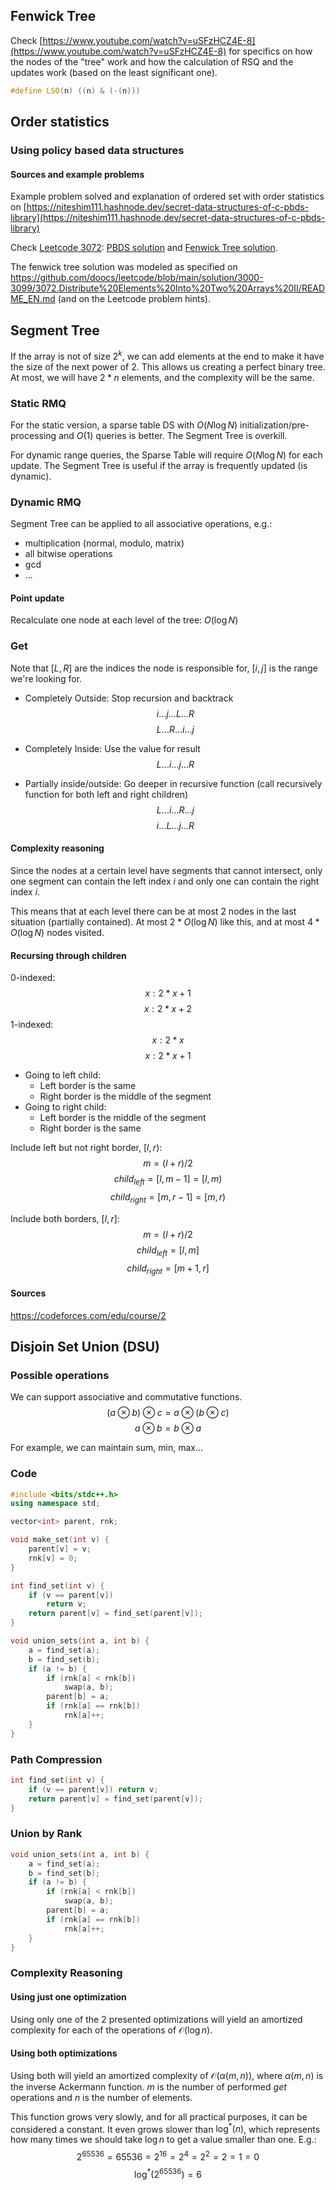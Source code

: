 ## Fenwick Tree
Check [https://www.youtube.com/watch?v=uSFzHCZ4E-8](https://www.youtube.com/watch?v=uSFzHCZ4E-8) for specifics on how the nodes of the "tree" work and how the calculation of RSQ and the updates work (based on the least significant one).

```cpp
#define LSO(n) ((n) & (-(n)))
```

## Order statistics
### Using policy based data structures

#### Sources and example problems
Example problem solved and explanation of ordered set with order statistics on [https://niteshim111.hashnode.dev/secret-data-structures-of-c-pbds-library](https://niteshim111.hashnode.dev/secret-data-structures-of-c-pbds-library)

Check [Leetcode 3072](https://leetcode.com/problems/distribute-elements-into-two-arrays-ii/): [PBDS solution](../../leetcode/3072/pbds_solution.cpp) and [Fenwick Tree solution](../../leetcode/3072/fenwicktree_solution.cpp).

The fenwick tree solution was modeled as specified on https://github.com/doocs/leetcode/blob/main/solution/3000-3099/3072.Distribute%20Elements%20Into%20Two%20Arrays%20II/README_EN.md (and on the Leetcode problem hints).


## Segment Tree
If the array is not of size $2^k$, we can add elements at the end to make it have the size of the next power of 2. This allows us creating a perfect binary tree. At most, we will have $2*n$ elements, and the complexity will be the same.

### Static RMQ
For the static version, a sparse table DS with $O(N\log{N})$ initialization/pre-processing and $O(1)$ queries is better. The Segment Tree is overkill. 

For dynamic range queries, the Sparse Table will require $O(N\log{N})$ for each update. The Segment Tree is useful if the array is frequently updated (is dynamic).

### Dynamic RMQ
Segment Tree can be applied to all associative operations, e.g.:
- multiplication (normal, modulo, matrix)
- all bitwise operations
- gcd
- ...

#### Point update
Recalculate one node at each level of the tree: $O(\log{N})$

### Get
Note that $[L, R]$ are the indices the node is responsible for, $[i, j]$ is the range we're looking for.

- Completely Outside: Stop recursion and backtrack
$$ i \dots j \dots L \dots R $$
$$ L \dots R \dots i \dots j $$

- Completely Inside: Use the value for result
$$ L \dots i \dots j \dots R $$

- Partially inside/outside: Go deeper in recursive function (call recursively function for both left and right children)
$$ L \dots i \dots R \dots j $$
$$ i \dots L \dots j \dots R $$

#### Complexity reasoning
Since the nodes at a certain level have segments that cannot intersect, only one segment can contain the left index $i$ and only one can contain the right index $i$.

This means that at each level there can be at most 2 nodes in the last situation (partially contained). At most $2 * O(\log{N})$ like this, and at most $4 * O(\log{N})$ nodes visited.

#### Recursing through children
0-indexed:
$$ x: 2 * x + 1$$
$$ x: 2 * x + 2$$
1-indexed:
$$ x: 2 * x$$
$$ x: 2 * x + 1$$

- Going to left child:
    - Left border is the same
    - Right border is the middle of the segment
- Going to right child:
    - Left border is the middle of the segment
    - Right border is the same


Include left but not right border, $[l, r)$:
    $$m = (l + r) / 2$$
    $$child_{left} = [l, m - 1] = [l, m)$$
    $$child_{right} = [m, r - 1] = [m, r)$$

Include both borders, $[l, r]$:
    $$m = (l + r) / 2$$
    $$child_{left} = [l, m]$$
    $$child_{right} = [m + 1, r]$$

#### Sources
https://codeforces.com/edu/course/2


## Disjoin Set Union (DSU)
### Possible operations
We can support associative and commutative functions.
$$(a⊗b)⊗c=a⊗(b⊗c)$$
$$a⊗b=b⊗a$$

For example, we can maintain sum, min, max...

### Code
```cpp
#include <bits/stdc++.h>
using namespace std;

vector<int> parent, rnk;

void make_set(int v) {
    parent[v] = v;
    rnk[v] = 0;
}

int find_set(int v) {
    if (v == parent[v])
        return v;
    return parent[v] = find_set(parent[v]);
}

void union_sets(int a, int b) {
    a = find_set(a);
    b = find_set(b);
    if (a != b) {
        if (rnk[a] < rnk[b])
            swap(a, b);
        parent[b] = a;
        if (rnk[a] == rnk[b])
            rnk[a]++;
    }
}
```

### Path Compression
```cpp
int find_set(int v) {
    if (v == parent[v]) return v;
    return parent[v] = find_set(parent[v]);
}
```

### Union by Rank
```cpp
void union_sets(int a, int b) {
    a = find_set(a);
    b = find_set(b);
    if (a != b) {
        if (rnk[a] < rnk[b])
            swap(a, b);
        parent[b] = a;
        if (rnk[a] == rnk[b])
            rnk[a]++;
    }
}
```

### Complexity Reasoning
#### Using just one optimization
Using only one of the 2 presented optimizations will yield an amortized complexity for each of the operations of $\mathcal{O}(\log{n})$.


#### Using both optimizations
Using both will yield an amortized complexity of $\mathcal{O}(\alpha(m, n))$, where $\alpha(m, n)$ is the inverse Ackermann function. $m$ is the number of performed $get$ operations and $n$ is the number of elements.

This function grows very slowly, and for all practical purposes, it can be considered a constant. It even grows slower than $\log^*(n)$, which represents how many times we should take $\log{n}$ to get a value smaller than one. E.g.:
$$2^{65536} = 65536 = 2^{16} = 2^4 = 2^2 = 2 = 1 = 0$$
$$\log^*(2^{65536}) = 6 $$

